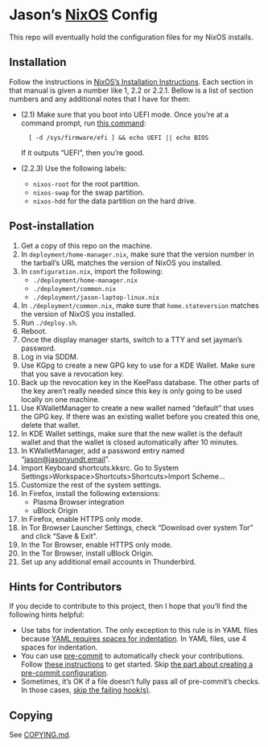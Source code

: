 <!--
SPDX-FileNotice: 🅭🄍1.0 This file is dedicated to the public domain using the CC0 1.0 Universal Public Domain Dedication <https://creativecommons.org/publicdomain/zero/1.0/>.
SPDX-FileContributor: Jason Yundt <jason@jasonyundt.email> (2021–2022)
-->

# Jason’s [NixOS] Config

This repo will eventually hold the configuration files for my NixOS installs.

## Installation

Follow the instructions in [NixOS’s Installation Instructions](https://nixos.org/manual/nixos/stable/index.html#ch-installation).
Each section in that manual is given a number like 1, 2.2 or 2.2.1. Bellow is a
list of section numbers and any additional notes that I have for them:

- (2.1) Make sure that you boot into UEFI mode.
	Once you’re at a command prompt, run
	[this command](https://askubuntu.com/a/162896):

		[ -d /sys/firmware/efi ] && echo UEFI || echo BIOS

	If it outputs “UEFI”, then you’re good.

- (2.2.3) Use the following labels:
	- `nixos-root` for the root partition.
	- `nixos-swap` for the swap partition.
	- `nixos-hdd` for the data partition on the hard drive.

## Post-installation

1. Get a copy of this repo on the machine.
2. In `deployment/home-manager.nix`, make sure that the version number in the
tarball’s URL matches the version of NixOS you installed.
3. In `configuration.nix`, import the following:
	- `./deployment/home-manager.nix`
	- `./deployment/common.nix`
	- `./deployment/jason-laptop-linux.nix`
4. In `./deployment/common.nix`, make sure that `home.stateversion` matches the
version of NixOS you installed.
5. Run `./deploy.sh`.
6. Reboot.
7. Once the display manager starts, switch to a TTY and set jayman’s password.
8. Log in via SDDM.
9. Use KGpg to create a new GPG key to use for a KDE Wallet. Make sure that you
save a revocation key.
10. Back up the revocation key in the KeePass database. The other parts of the
key aren’t really needed since this key is only going to be used locally on
one machine.
11. Use KWalletManager to create a new wallet named “default” that uses the
GPG key. If there was an existing wallet before you created this one, delete
that wallet.
12. In KDE Wallet settings, make sure that the new wallet is the default wallet
and that the wallet is closed automatically after 10 minutes.
13. In KWalletManager, add a password entry named “jason@jasonyundt.email”.
14. Import Keyboard shortcuts.kksrc. Go to System
Settings>Workspace>Shortcuts>Shortcuts>Import Scheme…
15. Customize the rest of the system settings.
16. In Firefox, install the following extensions:
	- Plasma Browser integration
	- uBlock Origin
17. In Firefox, enable HTTPS only mode.
18. In Tor Browser Launcher Settings, check “Download over system Tor” and
click “Save & Exit”.
19. In the Tor Browser, enable HTTPS only mode.
20. In the Tor Browser, install uBlock Origin.
21. Set up any additional email accounts in Thunderbird.

## Hints for Contributors

If you decide to contribute to this project, then I hope that you’ll find the
following hints helpful:

- Use tabs for indentation. The only exception to this rule is in YAML files
because [YAML requires spaces for
indentation](https://yaml.org/spec/1.2.2/#61-indentation-spaces). In YAML files,
use 4 spaces for indentation.
- You can use [pre-commit](https://pre-commit.com/) to automatically check your
contributions. Follow [these instructions](https://pre-commit.com/#quick-start)
to get started. Skip [the part about creating a pre-commit
configuration](https://pre-commit.com/#2-add-a-pre-commit-configuration).
- Sometimes, it’s OK if a file doesn’t fully pass all of pre-commit’s checks. In
those cases,
[skip the failing hook(s)](https://pre-commit.com/#temporarily-disabling-hooks).

## Copying

See [COPYING.md](./COPYING.md).

[NixOS]: https://nixos.org/
